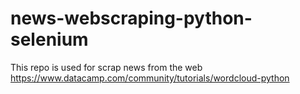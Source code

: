 # news-webscraping-python-selenium
This repo is used for scrap news from the web
https://www.datacamp.com/community/tutorials/wordcloud-python
